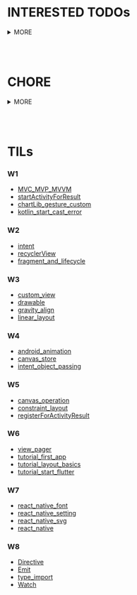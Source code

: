 # INTERESTED TODOs

<details>
<summary>MORE</summary>

## AOS

- **MVVM**
- **data binding**
- **di (dagger, hilt)**
- **compose**

## 코틀린

- **coroutine**

## JVM

- **parallel**
- **memory structure**

## GRAPHICS

- **threejs**
- **opengl**
- **shader**

</details>

<br><br>

# CHORE

<details>
<summary>MORE</summary>

- **rxjava**
- **retrofit**
- **cli git**

</details>

<br><br>

# TILs

### W1

- [MVC_MVP_MVVM](https://github.com/TI-helL/TI-helL/tree/main/dyhhh/AOS/MVC_MVP_MVVM.md)
- [startActivityForResult](https://github.com/TI-helL/TI-helL/tree/main/dyhhh/AOS/startActivityForResult.md)
- [chartLib_gesture_custom](https://github.com/TI-helL/TI-helL/tree/main/dyhhh/AOS/chartLib_gesture_custom.md)
- [kotlin_start_cast_error](https://github.com/TI-helL/TI-helL/tree/main/dyhhh/KOTLIN/kotlin_start_cast_error.md)

### W2

- [intent](https://github.com/TI-helL/TI-helL/tree/main/dyhhh/AOS/intent.md)
- [recyclerView](https://github.com/TI-helL/TI-helL/tree/main/dyhhh/AOS/recyclerView.md)
- [fragment_and_lifecycle](https://github.com/TI-helL/TI-helL/tree/main/dyhhh/AOS/fragment_and_lifecycle.md)

### W3

- [custom_view](https://github.com/TI-helL/TI-helL/tree/main/dyhhh/AOS/custom_view.md)
- [drawable](https://github.com/TI-helL/TI-helL/tree/main/dyhhh/AOS/drawable.md)
- [gravity_align](https://github.com/TI-helL/TI-helL/tree/main/dyhhh/AOS/gravity_align.md)
- [linear_layout](https://github.com/TI-helL/TI-helL/tree/main/dyhhh/AOS/linear_layout.md)

### W4

- [android_animation](https://github.com/TI-helL/TI-helL/tree/main/dyhhh/AOS/android_animation.md)
- [canvas_store](https://github.com/TI-helL/TI-helL/tree/main/dyhhh/AOS/canvas_store.md)
- [intent_object_passing](https://github.com/TI-helL/TI-helL/tree/main/dyhhh/AOS/intent_object_passing.md)

### W5

- [canvas_operation](https://github.com/TI-helL/TI-helL/tree/main/dyhhh/AOS/canvas_operation.md)
- [constraint_layout](https://github.com/TI-helL/TI-helL/tree/main/dyhhh/AOS/constraint_layout.md)
- [registerForActivityResult](https://github.com/TI-helL/TI-helL/tree/main/dyhhh/AOS/registerForActivityResult.md)

### W6

- [view_pager](https://github.com/TI-helL/TI-helL/tree/main/dyhhh/AOS/view_pager.md)
- [tutorial_first_app](https://github.com/TI-helL/TI-helL/tree/main/dyhhh/FLUTTER/tutorial_first_app.md)
- [tutorial_layout_basics](https://github.com/TI-helL/TI-helL/tree/main/dyhhh/FLUTTER/tutorial_layout_basics.md)
- [tutorial_start_flutter](https://github.com/TI-helL/TI-helL/tree/main/dyhhh/FLUTTER/tutorial_start_flutter.md)

### W7

- [react_native_font](https://github.com/TI-helL/TI-helL/tree/main/dyhhh/ReactNative/react_native_font.md)
- [react_native_setting](https://github.com/TI-helL/TI-helL/tree/main/dyhhh/ReactNative/react_native_setting.md)
- [react_native_svg](https://github.com/TI-helL/TI-helL/tree/main/dyhhh/ReactNative/react_native_svg.md)
- [react_native](https://github.com/TI-helL/TI-helL/tree/main/dyhhh/ReactNative/react_native.md)

### W8

- [Directive](https://github.com/TI-helL/TI-helL/tree/main/dyhhh/VUE/Directive.md)
- [Emit](https://github.com/TI-helL/TI-helL/tree/main/dyhhh/VUE/Emit.md)
- [type_import](https://github.com/TI-helL/TI-helL/tree/main/dyhhh/VUE/type_import.md)
- [Watch](https://github.com/TI-helL/TI-helL/tree/main/dyhhh/VUE/Watch.md)
